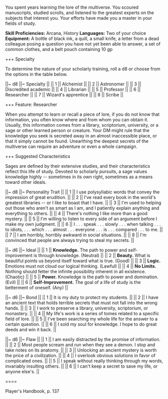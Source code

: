 You spent years learning the lore of the multiverse. You scoured manuscripts, studied scrolls, and listened to the greatest experts on the subjects that interest you. Your efforts have made you a master in your fields of study.

**Skill Proficiencies:** Arcana, History
**Languages:** Two of your choice
**Equipment:** A bottle of black ink, a quill, a small knife, a letter from a dead colleague posing a question you have not yet been able to answer, a set of common clothes, and a belt pouch containing 10 gp

+++ Specialty

To determine the nature of your scholarly training, roll a d8 or choose from the options in the table below.

||~ d8 ||~ Specialty ||
|| 1 || Alchemist ||
|| 2 || Astronomer ||
|| 3 || Discredited academic ||
|| 4 || Librarian ||
|| 5 || Professor ||
|| 6 || Researcher ||
|| 7 || Wizard's apprentice ||
|| 8 || Scribe ||

+++ Feature: Researcher

When you attempt to learn or recall a piece of lore, if you do not know that information, you often know where and from whom you can obtain it. Usually, this information comes from a library, scriptorium, university, or a sage or other learned person or creature. Your DM might rule that the knowledge you seek is secreted away in an almost inaccessible place, or that it simply cannot be found. Unearthing the deepest secrets of the multiverse can require an adventure or even a whole campaign.

+++ Suggested Characteristics

Sages are defined by their extensive studies, and their characteristics reflect this life of study. Devoted to scholarly pursuits, a sage values knowledge highly --  sometimes in its own right, sometimes as a means toward other ideals.

||~ d8 ||~ Personality Trait ||
|| 1 || I use polysyllabic words that convey the impression of great erudition. ||
|| 2 || I've read every book in the world's greatest libraries --  or I like to boast that I have. ||
|| 3 || I'm used to helping out those who aren't as smart as I am, and I patiently explain anything and everything to others. ||
|| 4 || There's nothing I like more than a good mystery. ||
|| 5 || I'm willing to listen to every side of an argument before I make my own judgment. ||
|| 6 || I . . . speak . . . slowly . . . when talking . . . to idiots, . . . which . . . almost . . . everyone . . . is . . . compared . . . to me. ||
|| 7 || I am horribly, horribly awkward in social situations. ||
|| 8 || I'm convinced that people are always trying to steal my secrets. ||

||~ d6 ||~ Ideal ||
|| 1 || **Knowledge.** The path to power and self-improvement is through knowledge. (Neutral) ||
|| 2 || **Beauty.** What is beautiful points us beyond itself toward what is true. (Good) ||
|| 3 || **Logic.** Emotions must not cloud our logical thinking. (Lawful) ||
|| 4 || **No Limits.** Nothing should fetter the infinite possibility inherent in all existence. (Chaotic) ||
|| 5 || **Power.** Knowledge is the path to power and domination. (Evil) ||
|| 6 || **Self-Improvement.** The goal of a life of study is the betterment of oneself. (Any) ||

||~ d6 ||~ Bond ||
|| 1 || It is my duty to protect my students. ||
|| 2 || I have an ancient text that holds terrible secrets that must not fall into the wrong hands. ||
|| 3 || I work to preserve a library, university, scriptorium, or monastery. ||
|| 4 || My life's work is a series of tomes related to a specific field of lore. ||
|| 5 || I've been searching my whole life for the answer to a certain question. ||
|| 6 || I sold my soul for knowledge. I hope to do great deeds and win it back. ||

||~ d6 ||~ Flaw ||
|| 1 || I am easily distracted by the promise of information. ||
|| 2 || Most people scream and run when they see a demon. I stop and take notes on its anatomy. ||
|| 3 || Unlocking an ancient mystery is worth the price of a civilization. ||
|| 4 || I overlook obvious solutions in favor of complicated ones. ||
|| 5 || I speak without really thinking through my words, invariably insulting others. ||
|| 6 || I can't keep a secret to save my life, or anyone else's. ||

====

Player's Handbook, p. 137